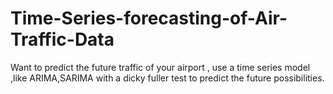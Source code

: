 # Time-Series-forecasting-of-Air-Traffic-Data
Want to predict the future traffic of your airport , use a time series model ,like ARIMA,SARIMA with a dicky fuller test to predict the future possibilities.
